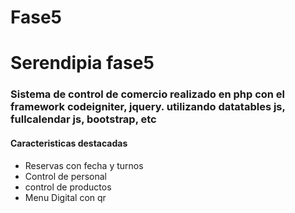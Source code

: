 # Fase5
<h1>Serendipia fase5</h1>
<h3>Sistema de control de comercio realizado en php con el framework codeigniter, jquery. utilizando datatables js, fullcalendar js, bootstrap, etc </h3>
<h4>Caracteristicas destacadas</h4>
<ul>
<li>Reservas con fecha y turnos</li>
<li>Control de personal</li>
<li>control de productos</li>
<li>Menu Digital con qr</li>
</ul>
